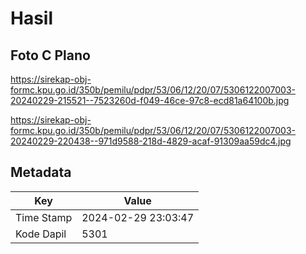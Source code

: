 # Hasil

## Foto C Plano

https://sirekap-obj-formc.kpu.go.id/350b/pemilu/pdpr/53/06/12/20/07/5306122007003-20240229-215521--7523260d-f049-46ce-97c8-ecd81a64100b.jpg

https://sirekap-obj-formc.kpu.go.id/350b/pemilu/pdpr/53/06/12/20/07/5306122007003-20240229-220438--971d9588-218d-4829-acaf-91309aa59dc4.jpg


## Metadata

| Key        | Value               |
| ---------- | ------------------- |
| Time Stamp | 2024-02-29 23:03:47 |
| Kode Dapil | 5301                |



